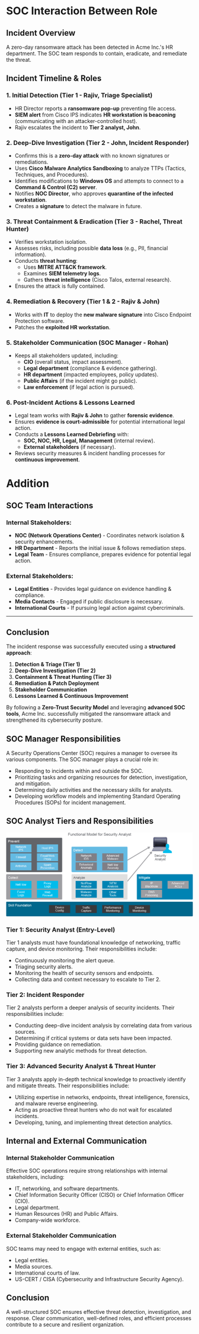 # SOC Interaction Between Role

## Incident Overview
A zero-day ransomware attack has been detected in Acme Inc.'s HR department. The SOC team responds to contain, eradicate, and remediate the threat.

## **Incident Timeline & Roles**

### **1. Initial Detection (Tier 1 - Rajiv, Triage Specialist)**
- HR Director reports a **ransomware pop-up** preventing file access.
- **SIEM alert** from Cisco IPS indicates **HR workstation is beaconing** (communicating with an attacker-controlled host).
- Rajiv escalates the incident to **Tier 2 analyst, John**.

### **2. Deep-Dive Investigation (Tier 2 - John, Incident Responder)**
- Confirms this is a **zero-day attack** with no known signatures or remediations.
- Uses **Cisco Malware Analytics Sandboxing** to analyze TTPs (Tactics, Techniques, and Procedures).
- Identifies modifications to **Windows OS** and attempts to connect to a **Command & Control (C2) server**.
- Notifies **NOC Director**, who approves **quarantine of the infected workstation**.
- Creates a **signature** to detect the malware in future.

### **3. Threat Containment & Eradication (Tier 3 - Rachel, Threat Hunter)**
- Verifies workstation isolation.
- Assesses risks, including possible **data loss** (e.g., PII, financial information).
- Conducts **threat hunting**:
  - Uses **MITRE ATT&CK framework**.
  - Examines **SIEM telemetry logs**.
  - Gathers **threat intelligence** (Cisco Talos, external research).
- Ensures the attack is fully contained.

### **4. Remediation & Recovery (Tier 1 & 2 - Rajiv & John)**
- Works with **IT** to deploy the **new malware signature** into Cisco Endpoint Protection software.
- Patches the **exploited HR workstation**.

### **5. Stakeholder Communication (SOC Manager - Rohan)**
- Keeps all stakeholders updated, including:
  - **CIO** (overall status, impact assessment).
  - **Legal department** (compliance & evidence gathering).
  - **HR department** (impacted employees, policy updates).
  - **Public Affairs** (if the incident might go public).
  - **Law enforcement** (if legal action is pursued).

### **6. Post-Incident Actions & Lessons Learned**
- Legal team works with **Rajiv & John** to gather **forensic evidence**.
- Ensures **evidence is court-admissible** for potential international legal action.
- Conducts a **Lessons Learned Debriefing** with:
  - **SOC, NOC, HR, Legal, Management** (internal review).
  - **External stakeholders** (if necessary).
- Reviews security measures & incident handling processes for **continuous improvement**.

# Addition
## **SOC Team Interactions**

### **Internal Stakeholders:**
- **NOC (Network Operations Center)** - Coordinates network isolation & security enhancements.
- **HR Department** - Reports the initial issue & follows remediation steps.
- **Legal Team** - Ensures compliance, prepares evidence for potential legal action.

### **External Stakeholders:**
- **Legal Entities** - Provides legal guidance on evidence handling & compliance.
- **Media Contacts** - Engaged if public disclosure is necessary.
- **International Courts** - If pursuing legal action against cybercriminals.

---
## **Conclusion**
The incident response was successfully executed using a **structured approach**:
1. **Detection & Triage (Tier 1)**
2. **Deep-Dive Investigation (Tier 2)**
3. **Containment & Threat Hunting (Tier 3)**
4. **Remediation & Patch Deployment**
5. **Stakeholder Communication**
6. **Lessons Learned & Continuous Improvement**

By following a **Zero-Trust Security Model** and leveraging **advanced SOC tools**, Acme Inc. successfully mitigated the ransomware attack and strengthened its cybersecurity posture.


## SOC Manager Responsibilities
A Security Operations Center (SOC) requires a manager to oversee its various components. The SOC manager plays a crucial role in:
- Responding to incidents within and outside the SOC.
- Prioritizing tasks and organizing resources for detection, investigation, and mitigation.
- Determining daily activities and the necessary skills for analysts.
- Developing workflow models and implementing Standard Operating Procedures (SOPs) for incident management.

## SOC Analyst Tiers and Responsibilities
![alt text](image-6.png)
### **Tier 1: Security Analyst (Entry-Level)**
Tier 1 analysts must have foundational knowledge of networking, traffic capture, and device monitoring. Their responsibilities include:
- Continuously monitoring the alert queue.
- Triaging security alerts.
- Monitoring the health of security sensors and endpoints.
- Collecting data and context necessary to escalate to Tier 2.

### **Tier 2: Incident Responder**
Tier 2 analysts perform a deeper analysis of security incidents. Their responsibilities include:
- Conducting deep-dive incident analysis by correlating data from various sources.
- Determining if critical systems or data sets have been impacted.
- Providing guidance on remediation.
- Supporting new analytic methods for threat detection.

### **Tier 3: Advanced Security Analyst & Threat Hunter**
Tier 3 analysts apply in-depth technical knowledge to proactively identify and mitigate threats. Their responsibilities include:
- Utilizing expertise in networks, endpoints, threat intelligence, forensics, and malware reverse engineering.
- Acting as proactive threat hunters who do not wait for escalated incidents.
- Developing, tuning, and implementing threat detection analytics.

## Internal and External Communication

### **Internal Stakeholder Communication**
Effective SOC operations require strong relationships with internal stakeholders, including:
- IT, networking, and software departments.
- Chief Information Security Officer (CISO) or Chief Information Officer (CIO).
- Legal department.
- Human Resources (HR) and Public Affairs.
- Company-wide workforce.

### **External Stakeholder Communication**
SOC teams may need to engage with external entities, such as:
- Legal entities.
- Media sources.
- International courts of law.
- US-CERT / CISA (Cybersecurity and Infrastructure Security Agency).

## Conclusion
A well-structured SOC ensures effective threat detection, investigation, and response. Clear communication, well-defined roles, and efficient processes contribute to a secure and resilient organization.
